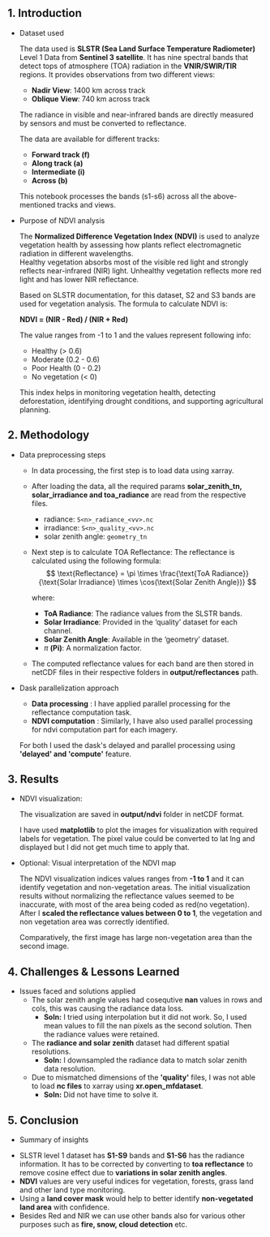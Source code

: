 ## 1. Introduction
- Dataset used

    The data used is **SLSTR (Sea Land Surface Temperature Radiometer)** Level 1 Data from **Sentinel 3 satellite**. It has nine spectral bands that detect tops of atmosphere (TOA) radiation in the **VNIR/SWIR/TIR** regions. It provides observations from two different views:

    - **Nadir View**: 1400 km across track
    - **Oblique View**: 740 km across track

    The radiance in visible and near-infrared bands are directly measured by sensors and must be converted to reflectance.

    The data are available for different tracks:

    - **Forward track (f)**
    - **Along track (a)**
    - **Intermediate (i)**
    - **Across (b)**

    This notebook processes the bands (s1-s6) across all the above-mentioned tracks and views.

- Purpose of NDVI analysis

    The **Normalized Difference Vegetation Index (NDVI)** is used to analyze vegetation health by assessing how plants reflect electromagnetic radiation in different wavelengths.  
    Healthy vegetation absorbs most of the visible red light and strongly reflects near-infrared (NIR) light.  Unhealthy vegetation reflects more red light and has lower NIR reflectance.

    Based on SLSTR documentation, for this dataset, S2 and S3 bands are used for vegetation analysis. The formula to calculate NDVI is:

    **NDVI = (NIR - Red) / (NIR + Red)**

    The value ranges from -1 to 1 and the values represent following info:

    * Healthy (> 0.6)
    * Moderate (0.2 - 0.6)
    * Poor Health (0 - 0.2)
    * No vegetation (< 0)

    This index helps in monitoring vegetation health, detecting deforestation, identifying drought conditions, and supporting agricultural planning.

## 2. Methodology

- Data preprocessing steps

    * In data processing, the first step is to load data using xarray. 

    * After loading the data, all the required params **solar_zenith_tn, solar_irradiance and toa_radiance** are read from the respective files.

        * radiance: `S<n>_radiance_<vv>.nc`
        * irradiance: `S<n>_quality_<vv>.nc`
        * solar zenith angle: `geometry_tn`

    * Next step is to calculate TOA Reflectance:
        The reflectance is calculated using the following formula:
        $$
        \text{Reflectance} = \pi \times \frac{\text{ToA Radiance}}{\text{Solar Irradiance} \times \cos(\text{Solar Zenith Angle})}
        $$

        where:
        - **ToA Radiance**: The radiance values from the SLSTR bands.
        - **Solar Irradiance**: Provided in the ‘quality’ dataset for each channel.
        - **Solar Zenith Angle**: Available in the ‘geometry’ dataset.
        - $\pi$ **(Pi)**: A normalization factor.
    * The computed reflectance values for each band are then stored in netCDF files in their respective folders in **output/reflectances** path.

- Dask parallelization approach

    * **Data processing** :  I have applied parallel processing for the reflectance computation task.
    * **NDVI computation** : Similarly, I have also used parallel processing for ndvi computation part for each imagery.

    For both I used the dask's delayed and parallel processing using **'delayed' and 'compute'** feature. 

## 3. Results
- NDVI visualization:

    The visualization are saved in **output/ndvi** folder in netCDF
    format. 
    
    I have used **matplotlib** to plot the images for visualization with required labels for vegetation. The pixel value could be converted to lat lng and displayed but I did not get much time to apply that.

- Optional: Visual interpretation of the NDVI map

    The NDVI visualization indices values ranges from **-1 to 1** and it can identify vegetation and non-vegetation areas. The initial visualization results without normalizing the reflectance values seemed to be inaccurate, with most of the area being coded as red(no vegetation). After I **scaled the reflectance values between 0 to 1**, the vegetation and non vegetation area was correctly identified.

    Comparatively, the first image has large non-vegetation area than 
    the second image.

## 4. Challenges & Lessons Learned

- Issues faced and solutions applied
    * The solar zenith angle values had cosequtive **nan** values in rows and cols, this was causing the radiance data loss.
      * **Soln:** I tried using interpolation but it did not work.  So, I used mean values to fill the nan pixels as the second solution. Then the radiance values were retained.
    * The **radiance and solar zenith** dataset had different spatial resolutions.        
      * **Soln:** I downsampled the radiance data to match solar zenith data resolution.
    * Due to mismatched dimensions of the **'quality'** files, I was not able to load **nc files** to xarray using **xr.open_mfdataset**.
        * **Soln:** Did not have time to solve it. 

## 5. Conclusion

- Summary of insights

* SLSTR level 1 dataset has **S1-S9** bands and **S1-S6** has the radiance information. It has to be corrected by converting to **toa reflectance** to remove cosine effect due to **variations in solar zenith angles**.
* **NDVI** values are very useful indices for vegetation, forests, grass land and other land type monitoring.
* Using a **land cover mask** would help to better identify **non-vegetated land area** with confidence.
* Besides Red and NIR we can use other bands also for various other purposes such as **fire, snow, cloud detection** etc.
